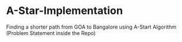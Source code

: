 # A-Star-Implementation
 Finding a shorter path from GOA to Bangalore using A-Start Algorithm (Problem Statement inside the Repo)
